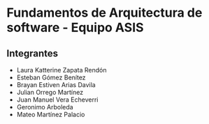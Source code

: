 # Fundamentos de Arquitectura de software - Equipo ASIS

## Integrantes
- Laura Katterine Zapata Rendón
- Esteban Gómez Benítez
- Brayan Estiven Arias Davila
- Julian Orrego Martínez
- Juan Manuel Vera Echeverri
- Geronimo Arboleda
- Mateo Martínez Palacio